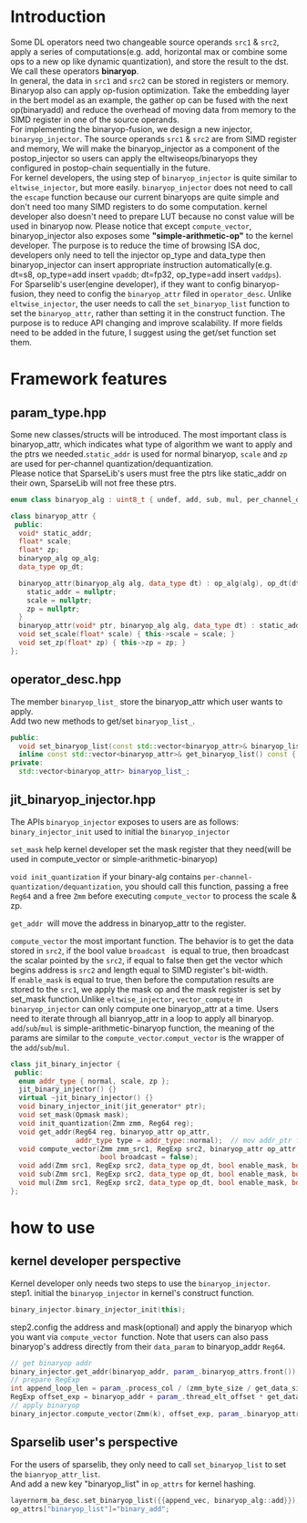 <a name="UzSzO"></a>
# Introduction
Some DL operators need two changeable source operands `src1` & `src2`, apply a series of computations(e.g. add, horizontal max or combine some ops to a new op like dynamic quantization), and store the result to the dst. We call these operators **binaryop**.<br />In general, the data in `src1` and `src2` can be stored in registers or memory. Binaryop also can apply op-fusion optimization. Take the embedding layer in the bert model as an example, the gather op can be fused with the next op(binaryadd) and reduce the overhead of moving data from memory to the SIMD register in one of the source operands.<br />
For implementing the binaryop-fusion, we design a new injector, `binaryop_injector`. The source operands `src1` & `src2` are from SIMD register and memory, We will make the binaryop_injector as a component of the postop_injector so users can apply the eltwiseops/binaryops they configured in postop-chain sequentially in the future.<br />
For kernel developers, the using step of `binaryop_injector` is quite similar to `eltwise_injector`, but more easily. `binaryop_injector` does not need to call the `escape` function because our current binaryops are quite simple and don't need too many SIMD registers to do some computation. kernel developer also doesn't need to prepare LUT because no const value will be used in binaryop now. Please notice that except `compute_vector`, binaryop_injector also exposes some **"simple-arithmetic-op"** to the kernel developer. The purpose is to reduce the time of browsing ISA doc, developers only need to tell the injector op_type and data_type then binaryop_injector can insert appropriate instruction automatically(e.g. dt=s8, op_type=add insert `vpaddb`; dt=fp32, op_type=add insert `vaddps`).<br />
For Sparselib's user(engine developer), if they want to config binaryop-fusion, they need to config the `binaryop_attr` filed in `operator_desc`. Unlike `eltwise_injector`, the user needs to call the `set_binaryop_list` function to set the `binaryop_attr`, rather than setting it in the construct function. The purpose is to reduce API changing and improve scalability. If more fields need to be added in the future, I suggest using the get/set function set them.
<a name="nC8IX"></a>
# Framework features
<a name="gGo6C"></a>
## param_type.hpp
Some new classes/structs will be introduced. The most important class is binaryop_attr, which indicates what type of algorithm we want to apply and the ptrs we needed.`static_addr` is used for normal binaryop, `scale` and `zp` are used for per-channel quantization/dequantization.  
Please notice that SparseLib's users must free the ptrs like static_addr on their own, SparseLib will not free these ptrs.
```cpp
enum class binaryop_alg : uint8_t { undef, add, sub, mul, per_channel_quant, per_channel_dequant };

class binaryop_attr {
 public:
  void* static_addr;
  float* scale;
  float* zp;
  binaryop_alg op_alg;
  data_type op_dt;

  binaryop_attr(binaryop_alg alg, data_type dt) : op_alg(alg), op_dt(dt) {
    static_addr = nullptr;
    scale = nullptr;
    zp = nullptr;
  }
  binaryop_attr(void* ptr, binaryop_alg alg, data_type dt) : static_addr(ptr), op_alg(alg), op_dt(dt) {}
  void set_scale(float* scale) { this->scale = scale; }
  void set_zp(float* zp) { this->zp = zp; }
};
```
<a name="JzRdj"></a>
## operator_desc.hpp
The member `binaryop_list_` store the binaryop_attr which user wants to apply.<br />Add two new methods to get/set `binaryop_list_`.
```cpp
public:
  void set_binaryop_list(const std::vector<binaryop_attr>& binaryop_list) { this->binaryop_list_ = binaryop_list; }
  inline const std::vector<binaryop_attr>& get_binaryop_list() const { return binaryop_list_; };
private:
  std::vector<binaryop_attr> binaryop_list_;
```
<a name="aUhwk"></a>
## jit_binaryop_injector.hpp
The APIs `binaryop_injector` exposes to users are as follows:<br />`binary_injector_init` used to initial the `binaryop_injector`

`set_mask` help kernel developer set the mask register that they need(will be used in compute_vector or simple-arithmetic-binaryop)

`void init_quantization` if your binary-alg contains `per-channel-quantization/dequantization`, you should call this function, passing a free `Reg64` and a free `Zmm`  before executing `compute_vector` to process the scale & zp.

`get_addr `will move the address in binaryop_attr to the register.

`compute_vector` the most important function. The behavior is to get the data stored in `src2`, if the bool value `broadcast ` is equal to true, then broadcast the scalar pointed by the `src2`, if equal to false then get the vector which begins address is `src2` and length equal to SIMD register's bit-width.<br />If `enable_mask` is equal to true, then before the computation results are stored to the `src1`, we apply the mask op and the mask register is set by set_mask function.Unlike `eltwise_injector`, `vector_compute` in `binaryop_injector` can only compute one binaryop_attr at a time. Users need to iterate through all bianryop_attr in a loop to apply all binaryop.
`add`/`sub`/`mul` is simple-arithmetic-binaryop function, the meaning of the params are similar to the `compute_vector`.`comput_vector` is the wrapper of the `add`/`sub`/`mul`.
```cpp
class jit_binary_injector {
 public:
  enum addr_type { normal, scale, zp };
  jit_binary_injector() {}
  virtual ~jit_binary_injector() {}
  void binary_injector_init(jit_generator* ptr);
  void set_mask(Opmask mask);
  void init_quantization(Zmm zmm, Reg64 reg);
  void get_addr(Reg64 reg, binaryop_attr op_attr,
                addr_type type = addr_type::normal);  // mov addr_ptr from op_attr to reg64.
  void compute_vector(Zmm zmm_src1, RegExp src2, binaryop_attr op_attr, bool enable_mask = false,
                      bool broadcast = false);
  void add(Zmm src1, RegExp src2, data_type op_dt, bool enable_mask, bool broadcast);
  void sub(Zmm src1, RegExp src2, data_type op_dt, bool enable_mask, bool broadcast);
  void mul(Zmm src1, RegExp src2, data_type op_dt, bool enable_mask, bool broadcast);
};
```
<a name="NTo8Z"></a>
# how to use
<a name="BVBDX"></a>
## kernel developer perspective
Kernel developer only needs two steps to use the `binaryop_injector`.<br />step1. initial the `binaryop_injector` in kernel's construct function.
```cpp
binary_injector.binary_injector_init(this);
```
step2.config the address and mask(optional) and apply the binaryop which you want via `compute_vector `function. 
Note that users can also pass binaryop's address directly from their `data_param` to binaryop_addr `Reg64`.
```cpp
// get binaryop addr
binary_injector.get_addr(binaryop_addr, param_.binaryop_attrs.front());
// prepare RegExp
int append_loop_len = param_.process_col / (zmm_byte_size / get_data_size(param_.input_dt));
RegExp offset_exp = binaryop_addr + param_.thread_elt_offset * get_data_size(param_.input_dt) + (k % append_loop_len) * zmm_byte_size;
// apply binaryop
binary_injector.compute_vector(Zmm(k), offset_exp, param_.binaryop_attrs.front(), param_.input_dt);
```
<a name="tJ6bf"></a>
## Sparselib user's perspective
For the users of sparselib, they only need to call `set_binaryop_list` to set the `bianryop_attr_list`.<br />And add a new key "binaryop_list" in `op_attrs` for kernel hashing.
```cpp
layernorm_ba_desc.set_binaryop_list({{append_vec, binaryop_alg::add}});
op_attrs["binaryop_list"]="binary_add";
```
